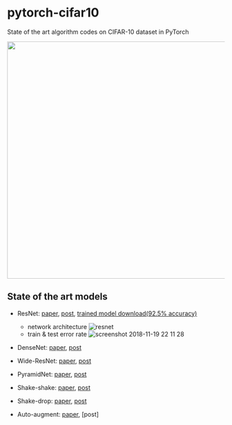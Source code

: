 # pytorch-cifar10
State of the art algorithm codes on CIFAR-10 dataset in PyTorch

<p align="center">
  <img src="https://user-images.githubusercontent.com/16641054/46775076-8b17e480-cd40-11e8-9501-89c6fbca36bd.jpg" 
width=550px>
</p>

## State of the art models

- ResNet: [paper](https://arxiv.org/pdf/1512.03385.pdf), [post](https://dnddnjs.github.io/paper/2018/10/09/resnet/), [trained model download(92.5% accuracy)](https://drive.google.com/open?id=1Z9HwREJdmMlItZUfESJSDH2zgX_ITb-l)
  - network architecture
  ![resnet](https://user-images.githubusercontent.com/16641054/48838934-38b0f580-edcd-11e8-91d3-2c8bedb352d1.jpg)
  - train & test error rate
  ![screenshot 2018-11-19 22 11 28](https://user-images.githubusercontent.com/16641054/48709242-425d2080-ec48-11e8-8a54-64e0b3fbb2a3.png)

- DenseNet: [paper](https://arxiv.org/pdf/1608.06993.pdf), [post](https://dnddnjs.github.io/paper/2018/10/11/densenet/)
- Wide-ResNet: [paper](https://arxiv.org/pdf/1605.07146.pdf), [post](https://dnddnjs.github.io/paper/2018/10/12/wide_resnet/)
- PyramidNet: [paper](https://arxiv.org/pdf/1610.02915.pdf), [post](https://dnddnjs.github.io/paper/2018/10/24/pyramidnet/)
- Shake-shake: [paper]( https://arxiv.org/abs/1705.07485), [post](https://dnddnjs.github.io/paper/2018/10/13/shake_shake/)
- Shake-drop: [paper](https://arxiv.org/pdf/1802.02375.pdf), [post](https://dnddnjs.github.io/paper/2018/10/19/shake_drop/)
- Auto-augment: [paper](https://arxiv.org/pdf/1805.09501.pdf), [post]
